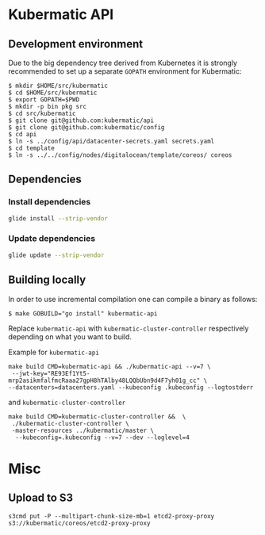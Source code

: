 # Kubermatic API

## Development environment

Due to the big dependency tree derived from Kubernetes it is strongly recommended to set up a separate `GOPATH` environment for Kubermatic:

```
$ mkdir $HOME/src/kubermatic
$ cd $HOME/src/kubermatic
$ export GOPATH=$PWD
$ mkdir -p bin pkg src
$ cd src/kubermatic
$ git clone git@github.com:kubermatic/api
$ git clone git@github.com:kubermatic/config
$ cd api
$ ln -s ../config/api/datacenter-secrets.yaml secrets.yaml
$ cd template
$ ln -s ../../config/nodes/digitalocean/template/coreos/ coreos
```

## Dependencies

### Install dependencies

```bash
glide install --strip-vendor
```

### Update dependencies

```bash
glide update --strip-vendor
```

## Building locally

In order to use incremental compilation one can compile a binary as follows:
```
$ make GOBUILD="go install" kubermatic-api
```
Replace `kubermatic-api` with `kubermatic-cluster-controller` respectively depending on what you want to build.

Example for `kubermatic-api`

```
make build CMD=kubermatic-api && ./kubermatic-api --v=7 \
 --jwt-key="RE93Ef1Yt5-mrp2asikmfalfmcRaaa27gpH8hTAlby48LQQbUbn9d4F7yh01g_cc" \
--datacenters=datacenters.yaml --kubeconfig .kubeconfig --logtostderr
```

and `kubermatic-cluster-controller`

```
make build CMD=kubermatic-cluster-controller &&  \
 ./kubermatic-cluster-controller \
 -master-resources ../kubermatic/master \
  --kubeconfig=.kubeconfig --v=7 --dev --loglevel=4
```


# Misc

## Upload to S3

```
s3cmd put -P --multipart-chunk-size-mb=1 etcd2-proxy-proxy s3://kubermatic/coreos/etcd2-proxy-proxy
```
